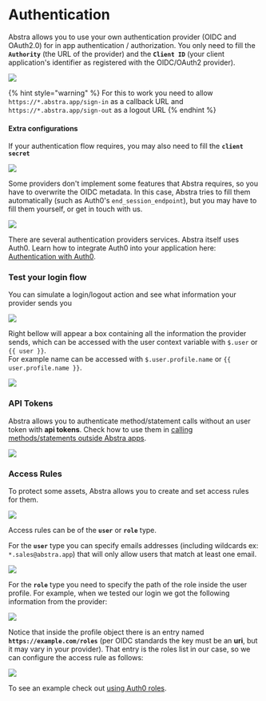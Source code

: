 # Authentication

Abstra allows you to use your own authentication provider (OIDC and OAuth2.0) for in app authentication / authorization. You only need to fill the **`Authority`** (the URL of the provider) and the **`Client ID`** (your client application's identifier as registered with the OIDC/OAuth2 provider).

![](<../../.gitbook/assets/image (57) (1) (1) (1) (1) (1) (1).png>)

{% hint style="warning" %}
For this to work you need to allow `https://*.abstra.app/sign-in` as a callback URL and `https://*.abstra.app/sign-out` as a logout URL&#x20;
{% endhint %}

#### Extra configurations

If your authentication flow requires, you may also need to fill the **`client secret`**

![](<../../.gitbook/assets/image (52) (1) (1) (1).png>)

Some providers don't implement some features that Abstra requires, so you have to overwrite the OIDC metadata. In this case, Abstra tries to fill them automatically (such as Auth0's `end_session_endpoint`), but you may have to fill them yourself, or get in touch with us.

![](<../../.gitbook/assets/image (54) (1) (1) (1) (1).png>)

There are several authentication providers services. Abstra itself uses Auth0. Learn how to integrate Auth0 into your application here: [Authentication with Auth0](../../tutorials/common-tecniques/auth-with-auth0.md).

### Test your login flow

You can simulate a login/logout action and see what information your provider sends you

![](../../.gitbook/assets/try-now.gif)

Right bellow will appear a box containing all the information the provider sends, which can be accessed with the user context variable with `$.user` or `{{ user }}`.\
For example name can be accessed with `$.user.profile.name` or `{{ user.profile.name }}`.

![](<../../.gitbook/assets/image (49) (1) (1) (1).png>)

### API Tokens

Abstra allows you to authenticate method/statement calls without an user token with **api tokens**. Check how to use them in [calling methods/statements outside Abstra apps](../../tutorials/common-tecniques/calling-connectors-or-tables-from-outside-abstra.md).

![](<../../.gitbook/assets/image (53) (1) (1) (1).png>)

### Access Rules

To protect some assets, Abstra allows you to create and set access rules for them.

![](<../../.gitbook/assets/image (50) (1).png>)

Access rules can be of the **`user`** or **`role`** type.&#x20;

For the **`user`** type you can specify emails addresses (including wildcards ex: `*.sales@abstra.app`) that will only allow users that match at least one email.

![](<../../.gitbook/assets/image (47) (1) (1) (1).png>)

For the **`role`** type you need to specify the path of the role inside the user profile. For example, when we tested our login we got the following information from the provider:

![](<../../.gitbook/assets/image (49) (1) (1) (1).png>)

Notice that inside the profile object there is an entry named **`https://example.com/roles`** (per OIDC standards the key must be an **uri**, but it may vary in your provider). That entry is the roles list in our case, so we can configure the access rule as follows:

![](<../../.gitbook/assets/image (51) (1) (1) (1).png>)

To see an example check out [using Auth0 roles](../../tutorials/common-tecniques/auth0-roles.md).
